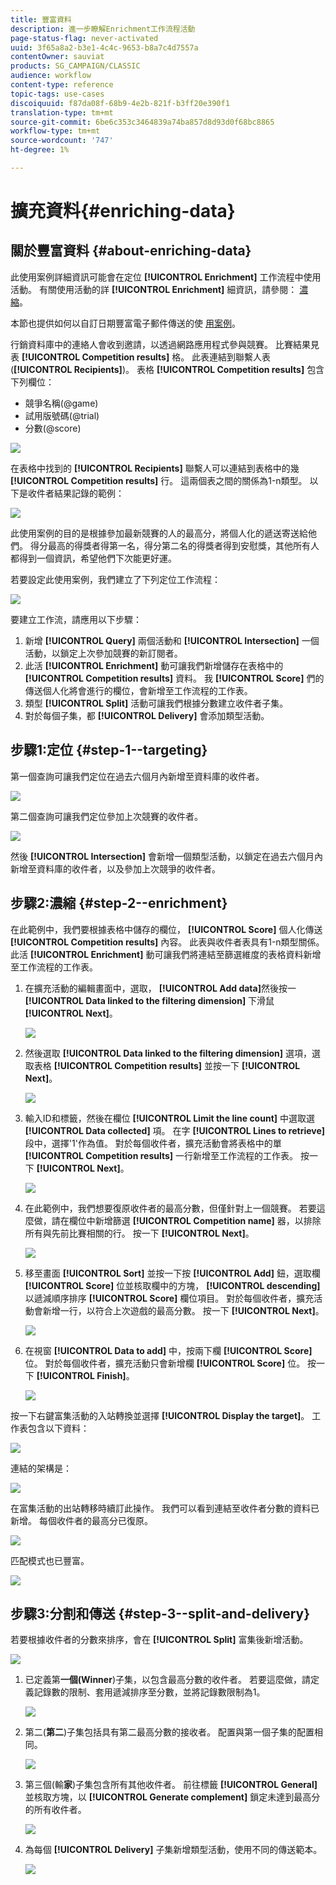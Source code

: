 ```yaml
---
title: 豐富資料
description: 進一步瞭解Enrichment工作流程活動
page-status-flag: never-activated
uuid: 3f65a8a2-b3e1-4c4c-9653-b8a7c4d7557a
contentOwner: sauviat
products: SG_CAMPAIGN/CLASSIC
audience: workflow
content-type: reference
topic-tags: use-cases
discoiquuid: f87da08f-68b9-4e2b-821f-b3ff20e390f1
translation-type: tm+mt
source-git-commit: 6be6c353c3464839a74ba857d8d93d0f68bc8865
workflow-type: tm+mt
source-wordcount: '747'
ht-degree: 1%

---
```



# 擴充資料{#enriching-data}

## 關於豐富資料 {#about-enriching-data}

此使用案例詳細資訊可能會在定位 **[!UICONTROL Enrichment]** 工作流程中使用活動。 有關使用活動的詳 **[!UICONTROL Enrichment]** 細資訊，請參閱： [濃縮](../../workflow/using/enrichment.md)。

本節也提供如何以自訂日期豐富電子郵件傳送的使 [用案例](../../workflow/using/email-enrichment-with-custom-date-fields.md)。

行銷資料庫中的連絡人會收到邀請，以透過網路應用程式參與競賽。 比賽結果見表 **[!UICONTROL Competition results]** 格。 此表連結到聯繫人表(**[!UICONTROL Recipients]**)。 表格 **[!UICONTROL Competition results]** 包含下列欄位：

* 競爭名稱(@game)
* 試用版號碼(@trial)
* 分數(@score)

![](assets/uc1_enrich_1.png)

在表格中找到的 **[!UICONTROL Recipients]** 聯繫人可以連結到表格中的幾 **[!UICONTROL Competition results]** 行。 這兩個表之間的關係為1-n類型。 以下是收件者結果記錄的範例：

![](assets/uc1_enrich_2.png)

此使用案例的目的是根據參加最新競賽的人的最高分，將個人化的遞送寄送給他們。 得分最高的得獎者得第一名，得分第二名的得獎者得到安慰獎，其他所有人都得到一個資訊，希望他們下次能更好運。

若要設定此使用案例，我們建立了下列定位工作流程：

![](assets/uc1_enrich_3.png)

要建立工作流，請應用以下步驟：

1. 新增 **[!UICONTROL Query]** 兩個活動和 **[!UICONTROL Intersection]** 一個活動，以鎖定上次參加競賽的新訂閱者。
1. 此活 **[!UICONTROL Enrichment]** 動可讓我們新增儲存在表格中的 **[!UICONTROL Competition results]** 資料。 我 **[!UICONTROL Score]** 們的傳送個人化將會進行的欄位，會新增至工作流程的工作表。
1. 類型 **[!UICONTROL Split]** 活動可讓我們根據分數建立收件者子集。
1. 對於每個子集，都 **[!UICONTROL Delivery]** 會添加類型活動。

## 步驟1:定位 {#step-1--targeting}

第一個查詢可讓我們定位在過去六個月內新增至資料庫的收件者。

![](assets/uc1_enrich_4.png)

第二個查詢可讓我們定位參加上次競賽的收件者。

![](assets/uc1_enrich_5.png)

然後 **[!UICONTROL Intersection]** 會新增一個類型活動，以鎖定在過去六個月內新增至資料庫的收件者，以及參加上次競爭的收件者。

## 步驟2:濃縮 {#step-2--enrichment}

在此範例中，我們要根據表格中儲存的欄位， **[!UICONTROL Score]** 個人化傳送 **[!UICONTROL Competition results]** 內容。 此表與收件者表具有1-n類型關係。 此活 **[!UICONTROL Enrichment]** 動可讓我們將連結至篩選維度的表格資料新增至工作流程的工作表。

1. 在擴充活動的編輯畫面中，選取， **[!UICONTROL Add data]**&#x200B;然後按一 **[!UICONTROL Data linked to the filtering dimension]** 下滑鼠 **[!UICONTROL Next]**。

   ![](assets/uc1_enrich_6.png)

1. 然後選取 **[!UICONTROL Data linked to the filtering dimension]** 選項，選取表格 **[!UICONTROL Competition results]** 並按一下 **[!UICONTROL Next]**。

   ![](assets/uc1_enrich_7.png)

1. 輸入ID和標籤，然後在欄位 **[!UICONTROL Limit the line count]** 中選取選 **[!UICONTROL Data collected]** 項。 在字 **[!UICONTROL Lines to retrieve]** 段中，選擇&#39;1&#39;作為值。 對於每個收件者，擴充活動會將表格中的單 **[!UICONTROL Competition results]** 一行新增至工作流程的工作表。 按一下 **[!UICONTROL Next]**。

   ![](assets/uc1_enrich_8.png)

1. 在此範例中，我們想要復原收件者的最高分數，但僅針對上一個競賽。 若要這麼做，請在欄位中新增篩選 **[!UICONTROL Competition name]** 器，以排除所有與先前比賽相關的行。 按一下 **[!UICONTROL Next]**。

   ![](assets/uc1_enrich_9.png)

1. 移至畫面 **[!UICONTROL Sort]** 並按一下按 **[!UICONTROL Add]** 鈕，選取欄 **[!UICONTROL Score]** 位並核取欄中的方塊， **[!UICONTROL descending]** 以遞減順序排序 **[!UICONTROL Score]** 欄位項目。 對於每個收件者，擴充活動會新增一行，以符合上次遊戲的最高分數。 按一下 **[!UICONTROL Next]**。

   ![](assets/uc1_enrich_10.png)

1. 在視窗 **[!UICONTROL Data to add]** 中，按兩下欄 **[!UICONTROL Score]** 位。 對於每個收件者，擴充活動只會新增欄 **[!UICONTROL Score]** 位。 按一下 **[!UICONTROL Finish]**。

   ![](assets/uc1_enrich_11.png)

按一下右鍵富集活動的入站轉換並選擇 **[!UICONTROL Display the target]**。 工作表包含以下資料：

![](assets/uc1_enrich_13.png)

連結的架構是：

![](assets/uc1_enrich_15.png)

在富集活動的出站轉移時續訂此操作。 我們可以看到連結至收件者分數的資料已新增。 每個收件者的最高分已復原。

![](assets/uc1_enrich_12.png)

匹配模式也已豐富。

![](assets/uc1_enrich_14.png)

## 步驟3:分割和傳送 {#step-3--split-and-delivery}

若要根據收件者的分數來排序，會在 **[!UICONTROL Split]** 富集後新增活動。

![](assets/uc1_enrich_18.png)

1. 已定義第&#x200B;**一個(Winner**)子集，以包含最高分數的收件者。 若要這麼做，請定義記錄數的限制、套用遞減排序至分數，並將記錄數限制為1。

   ![](assets/uc1_enrich_16.png)

1. 第二(**第二**)子集包括具有第二最高分數的接收者。 配置與第一個子集的配置相同。

   ![](assets/uc1_enrich_17.png)

1. 第三個(輸&#x200B;**家**)子集包含所有其他收件者。 前往標籤 **[!UICONTROL General]** 並核取方塊，以 **[!UICONTROL Generate complement]** 鎖定未達到最高分的所有收件者。

   ![](assets/uc1_enrich_19.png)

1. 為每個 **[!UICONTROL Delivery]** 子集新增類型活動，使用不同的傳送範本。

   ![](assets/uc1_enrich_20.png)

